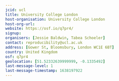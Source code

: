 ```yaml
---
jcid: ucl
title: University College London
host-organisation: University College London
host-org-url: 
website: https://osf.io/q7pr4/
signup:
organisers: [Jessie Baldwin, Tabea Schoeler]
contact: reproducibility@ucl.ac.uk
address: [Gower St, Bloomsbury, London WC1E 6BT]
country: United Kingdom
osf: q7pr4
geolocation: [51.52332639999999, -0.1335492]
last-message-level: 1
last-message-timestamp: 1638197922
---
```

